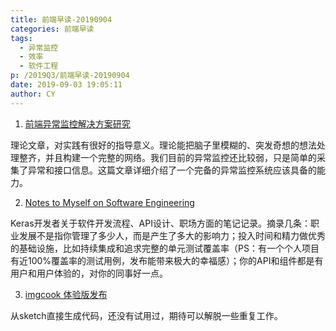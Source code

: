 ```yaml
---
title: 前端早读-20190904
categories: 前端早读
tags:
  - 异常监控
  - 效率
  - 软件工程
p: /2019Q3/前端早读-20190904
date: 2019-09-03 19:05:11
author: CY
---
```


1. [前端异常监控解决方案研究](https://cdc.tencent.com/2018/09/13/frontend-exception-monitor-research/)

理论文章，对实践有很好的指导意义。理论能把脑子里模糊的、突发奇想的想法处理整齐，并且构建一个完整的网络。我们目前的异常监控还比较弱，只是简单的采集了异常和接口信息。这篇文章详细介绍了一个完备的异常监控系统应该具备的能力。

2. [Notes to Myself on Software Engineering](https://medium.com/s/story/notes-to-myself-on-software-engineering-c890f16f4e4d)

Keras开发者关于软件开发流程、API设计、职场方面的笔记记录。摘录几条：职业发展不是指你管理了多少人，而是产生了多大的影响力；投入时间和精力做优秀的基础设施，比如持续集成和追求完整的单元测试覆盖率（PS：有一个个人项目有近100%覆盖率的测试用例，发布能带来极大的幸福感）；你的API和组件都是有用户和用户体验的，对你的同事好一点。

3. [imgcook 体验版发布](https://fed.taobao.org/blog/2019/01/08/imgcook/)

从sketch直接生成代码，还没有试用过，期待可以解脱一些重复工作。
